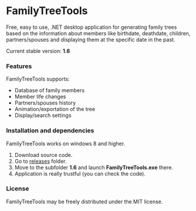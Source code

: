 # FamilyTreeTools
Free, easy to use, .NET desktop application for generating family trees based on the information about members like birthdate, deathdate, children, partners/spouses and displaying them at the specific date in the past.

Current stable version: **1.6**

### Features
FamilyTreeTools supports:
* Database of family members
* Member life changes
* Partners/spouses history
* Animation/exportation of the tree
* Display/search settings

### Installation and dependencies
FamilyTreeTools works on windows 8 and higher.
1) Download source code.
2) Go to [releases](https://github.com/oplaner4/FamilyTreeTools/tree/master/Releases/) folder.
3) Move to the subfolder **1.6** and launch **FamilyTreeTools.exe** there.
4) Application is really trustful (you can check the code).

### License
FamilyTreeTools may be freely distributed under the MIT license.
